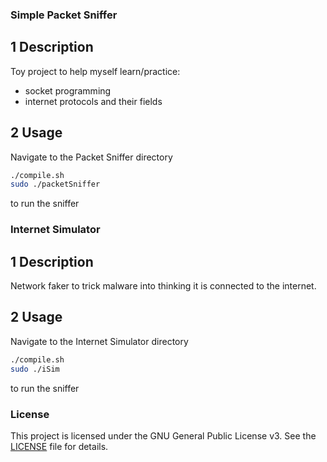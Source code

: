 ### Simple Packet Sniffer
## 1 Description
Toy project to help myself learn/practice:
- socket programming
- internet protocols and their fields

## 2 Usage
Navigate to the Packet Sniffer directory

```bash 
./compile.sh
sudo ./packetSniffer
```
to run the sniffer

### Internet Simulator
## 1 Description
Network faker to trick malware into thinking it is connected to the internet.

## 2 Usage
Navigate to the Internet Simulator directory

```bash 
./compile.sh
sudo ./iSim
```
to run the sniffer

### License 
This project is licensed under the GNU General Public License v3. See the [LICENSE](LICENSE) file for details.
